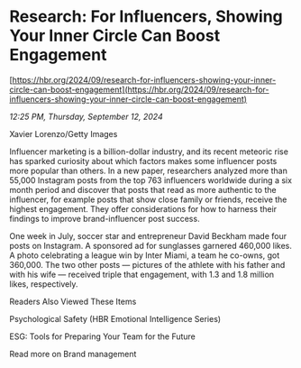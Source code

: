 # Research: For Influencers, Showing Your Inner Circle Can Boost Engagement

[https://hbr.org/2024/09/research-for-influencers-showing-your-inner-circle-can-boost-engagement](https://hbr.org/2024/09/research-for-influencers-showing-your-inner-circle-can-boost-engagement)

*12:25 PM, Thursday, September 12, 2024*

Xavier Lorenzo/Getty Images

Influencer marketing is a billion-dollar industry, and its recent meteoric rise has sparked curiosity about which factors makes some influencer posts more popular than others. In a new paper, researchers analyzed more than 55,000 Instagram posts from the top 763 influencers worldwide during a six month period and discover that posts that read as more authentic to the influencer, for example posts that show close family or friends, receive the highest engagement. They offer considerations for how to harness their findings to improve brand-influencer post success.

One week in July, soccer star and entrepreneur David Beckham made four posts on Instagram. A sponsored ad for sunglasses garnered 460,000 likes. A photo celebrating a league win by Inter Miami, a team he co-owns, got 360,000. The two other posts — pictures of the athlete with his father and with his wife — received triple that engagement, with 1.3 and 1.8 million likes, respectively.

Readers Also Viewed These Items

Psychological Safety (HBR Emotional Intelligence Series)

ESG: Tools for Preparing Your Team for the Future

Read more on Brand management

